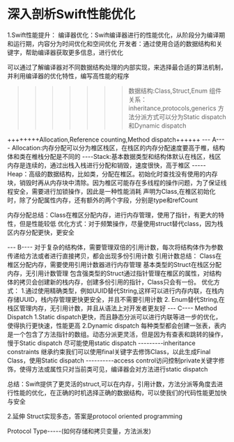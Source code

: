 #  深入剖析Swift性能优化
1.Swift性能提升：
  编译器优化：Swift编译器进行的性能优化，从阶段分为编译期和运行期，内容分为时间优化和空间优化
  开发者：通过使用合适的数据结构和关键字，帮助编译器获取更多信息，进行优化
  
  可以通过了解编译器对不同数据结构处理的内部实现，来选择最合适的算法机制，并利用编译器的优化特性，编写高性能的程序
  
  >>>>>>>数据结构:Class,Struct,Enum
  >>>>>>>组件关系：inheritance,protocols,generics
  >>>>>>>方法分派方式可以分为Static dispatch和Dynamic dispatch
  
  ++++++++Allocation,Reference counting,Method dispatch++++++
  --- A----
  Allocation:内存分配可以分为椎区栈区，在栈区的内存分配速度要高于椎，结构体和类在椎栈分配是不同的
  ----Stack:基本数据类型和结构体默认在栈区，栈区内存是连续的，通过出栈入栈进行分配和销毁，速度很快，高于椎区
  -----Heap：高级的数据结构，比如类，分配在椎区。初始化时查找没有使用的内存块，销毁时再从内存块中清除。因为椎区可能存在多线程的操作问题，为了保证线程安全，需要进行加锁操作，因此是一种性能消耗
  声明为Class,在椎区初始化时，除了分配属性内存，还有额外的两个字段，分别是type和refCount
  
  内存分配总结：Class在椎区分配内存，进行内存管理，使用了指针，有更大的特性，但是性能较低
  优化方式：对于频繁操作，尽量使用struct替代class，因为栈区内存分配更快，更安全
  
--- B----
对于复杂的结构体，需要管理双倍的引用计数，每次将结构体作为参数传递给方法或者进行直接拷贝，都会出现多份引用计数
引用计数总结：
Class在椎区分配内存，需要使用引用计数器进行内存管理
基本类型的Struct在栈区分配内存，无引用计数管理
包含强类型的Struct通过指针管理在椎区的属性，对结构体的拷贝会创建新的栈内存，创建多份引用的指针，Class只会有一份。
 优化方式：
 1.通过使用精确类型，例如UUID替代String,这样可以进行内存内联，在栈内存储UUID，栈内存管理更快更安全，并且不需要引用计数
 2.
 Enum替代String,在栈区管理内存，无引用计数，并且从语法上对开发者更友好
--- C----
Method Dispatch
1.Static dispatch更快，而且静态分派可以进行内联等进一步的优化，使得执行更快速，性能更高
2.Dynamic dispatch 每种类型都会创建一张表，表内是一个包含了方法指针的数组。动态分派更灵活，但是因为有查表和跳转的操作，慢于Static dispatch
尽可能使用static dispatch
---------inheritance constraints 继承约束我们可以使用final关键字去修饰Class，以此生成Final Class，使用Static dispatch
----------access control访问控制private关键字修饰，使得方法或属性只对当前类可见，编译器会对方法进行static dispatch

总结：Swift提供了更灵活的struct,可以在内存，引用计数，方法分派等角度去进行性能的优化，在正确的时机选择正确的数据结构，可以使我们的代码性能更加快与安全


2.延伸
Struct实现多态，答案是protocol oriented programming

Protocol Type-----(如何存储和拷贝变量，方法派发)
